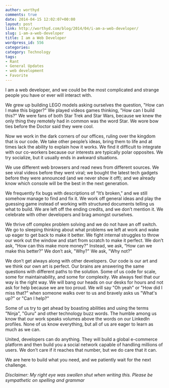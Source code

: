 ```yaml
---
author: worthyd
comments: true
date: 2014-04-15 12:02:07+00:00
layout: post
link: http://worthyd.com/blog/2014/04/i-am-a-web-developer/
slug: i-am-a-web-developer
title: I am a Web Developer
wordpress_id: 556
categories:
category: Technology
tags:
- Rant
- General Updates
- web development
- Favorite
---
```


I am a web developer, and we could be the most complicated and strange people you have or ever will interact with.

We grew up building LEGO models asking ourselves the question, "How can I make this bigger?" We played videos games thinking, "How can I build this?" We were fans of both Star Trek and Star Wars, because we knew the only thing they remotely had in common was the word Star. We wore bow ties before the Doctor said they were cool.

Now we work in the dark corners of our offices, ruling over the kingdom that is our code. We take other people’s ideas, bring them to life and at times lack the ability to explain how it works. We find it difficult to integrate with our co-workers because our interests are typically polar opposites. We try socialize, but it usually ends in awkward situations.

We use different web browsers and read news from different sources. We see viral videos before they went viral; we bought the latest tech gadgets before they were announced (and we never show it off); and we already know which console will be the best in the next generation.

We frequently fix bugs with descriptions of "It’s broken," and we still somehow manage to find and fix it. We work off general ideas and play the guessing game instead of working with structured documents telling us what to build. We are left off the ending credits, and we don’t mention it. We celebrate with other developers and brag amongst ourselves.

We thrive off complex problem solving and we do not have an off switch. We go to sleeping thinking about what problems we left at work and wake up eager to get back to make it better. We fight internal struggles to throw our work out the window and start from scratch to make it perfect. We don’t ask, "How can this make more money?" Instead, we ask, “How can we make this better?” We don’t ask, "Why?" We ask, "Why not?"

We don’t get always along with other developers. Our code is our art and we think our own art is perfect. Our brains are answering the same questions with different paths to the solution. Some of us code for scale, some for maintainability, and some for complexity. We always feel that our way is the right way. We will bang our heads on our desks for hours and not ask for help because we are too proud. We will say "Oh yeah" or "How did I miss that?" when someone walks over to us and bravely asks us "What's up?" or "Can I help?"

Some of us try to get ahead by boasting abilities and using the terms "Ninja", "Guru" and other technology buzz words. The humble among us know that our work speaks volumes above the words on our LinkedIn profiles. None of us know everything, but all of us are eager to learn as much as we can.

United, developers can do anything. They will build a global e-commerce platform and then build you a social network capable of handling millions of users. We don’t care if it reaches that number, but we do care that it can.

 We are here to build what you need, and we patiently wait for the next challenge.

_Disclaimer:
My right eye was swollen shut when writing this.  Please be sympathetic on spelling and grammar_
